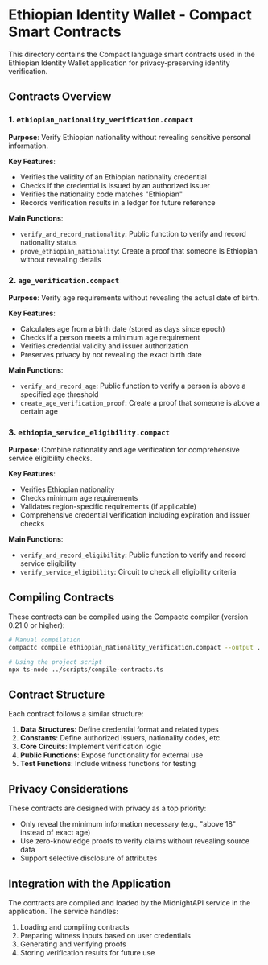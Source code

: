 # Ethiopian Identity Wallet - Compact Smart Contracts

This directory contains the Compact language smart contracts used in the Ethiopian Identity Wallet application for privacy-preserving identity verification.

## Contracts Overview

### 1. `ethiopian_nationality_verification.compact`

**Purpose**: Verify Ethiopian nationality without revealing sensitive personal information.

**Key Features**:
- Verifies the validity of an Ethiopian nationality credential
- Checks if the credential is issued by an authorized issuer
- Verifies the nationality code matches "Ethiopian"
- Records verification results in a ledger for future reference

**Main Functions**:
- `verify_and_record_nationality`: Public function to verify and record nationality status
- `prove_ethiopian_nationality`: Create a proof that someone is Ethiopian without revealing details

### 2. `age_verification.compact`

**Purpose**: Verify age requirements without revealing the actual date of birth.

**Key Features**:
- Calculates age from a birth date (stored as days since epoch)
- Checks if a person meets a minimum age requirement
- Verifies credential validity and issuer authorization
- Preserves privacy by not revealing the exact birth date

**Main Functions**:
- `verify_and_record_age`: Public function to verify a person is above a specified age threshold
- `create_age_verification_proof`: Create a proof that someone is above a certain age

### 3. `ethiopia_service_eligibility.compact`

**Purpose**: Combine nationality and age verification for comprehensive service eligibility checks.

**Key Features**:
- Verifies Ethiopian nationality
- Checks minimum age requirements
- Validates region-specific requirements (if applicable)
- Comprehensive credential verification including expiration and issuer checks

**Main Functions**:
- `verify_and_record_eligibility`: Public function to verify and record service eligibility
- `verify_service_eligibility`: Circuit to check all eligibility criteria

## Compiling Contracts

These contracts can be compiled using the Compactc compiler (version 0.21.0 or higher):

```bash
# Manual compilation
compactc compile ethiopian_nationality_verification.compact --output ../app/compiled-contracts/ethiopian_nationality_verification.json --format json

# Using the project script
npx ts-node ../scripts/compile-contracts.ts
```

## Contract Structure

Each contract follows a similar structure:

1. **Data Structures**: Define credential format and related types
2. **Constants**: Define authorized issuers, nationality codes, etc.
3. **Core Circuits**: Implement verification logic
4. **Public Functions**: Expose functionality for external use
5. **Test Functions**: Include witness functions for testing

## Privacy Considerations

These contracts are designed with privacy as a top priority:

- Only reveal the minimum information necessary (e.g., "above 18" instead of exact age)
- Use zero-knowledge proofs to verify claims without revealing source data
- Support selective disclosure of attributes

## Integration with the Application

The contracts are compiled and loaded by the MidnightAPI service in the application. The service handles:

1. Loading and compiling contracts
2. Preparing witness inputs based on user credentials
3. Generating and verifying proofs
4. Storing verification results for future use 